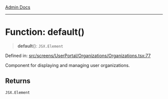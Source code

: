 [Admin Docs](/)

***

# Function: default()

> **default**(): `JSX.Element`

Defined in: [src/screens/UserPortal/Organizations/Organizations.tsx:77](https://github.com/PalisadoesFoundation/talawa-admin/blob/main/src/screens/UserPortal/Organizations/Organizations.tsx#L77)

Component for displaying and managing user organizations.

## Returns

`JSX.Element`
